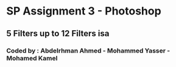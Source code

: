 # SP Assignment 3 - Photoshop
## 5 Filters up to 12 Filters isa
### Coded by : Abdelrhman Ahmed - Mohammed Yasser - Mohamed Kamel 
